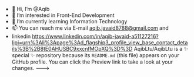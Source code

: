 - 👋 Hi, I’m @Aqib
- 👀 I’m interested in Front-End Development
- 🌱 I’m currently learning Information Technology
- 📫 You can reach me via E-mail aqib.javaid8788@gmail.com and
-  linkedin https://www.linkedin.com/in/aqib-javaid-a51127216?lipi=urn%3Ali%3Apage%3Ad_flagship3_profile_view_base_contact_details%3B%2B8tE0AHUSBC9xxcnfMOpXQ%3D%3D
AqibLtu/AqibLtu is a ✨ special ✨ repository because its `README.md` (this file) appears on your GitHub profile.
You can click the Preview link to take a look at your changes.
--->
